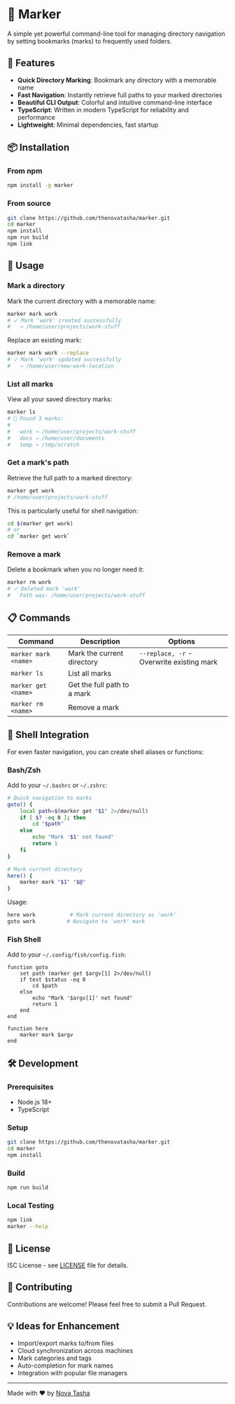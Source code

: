 # 📍 Marker

A simple yet powerful command-line tool for managing directory navigation by setting bookmarks (marks) to frequently used folders.

## 🚀 Features

- **Quick Directory Marking**: Bookmark any directory with a memorable name
- **Fast Navigation**: Instantly retrieve full paths to your marked directories
- **Beautiful CLI Output**: Colorful and intuitive command-line interface
- **TypeScript**: Written in modern TypeScript for reliability and performance
- **Lightweight**: Minimal dependencies, fast startup

## 📦 Installation

### From npm

```bash
npm install -g marker
```

### From source

```bash
git clone https://github.com/thenovatasha/marker.git
cd marker
npm install
npm run build
npm link
```

## 🔧 Usage

### Mark a directory

Mark the current directory with a memorable name:

```bash
marker mark work
# ✓ Mark 'work' created successfully
#   → /home/user/projects/work-stuff
```

Replace an existing mark:

```bash
marker mark work --replace
# ✓ Mark 'work' updated successfully
#   → /home/user/new-work-location
```

### List all marks

View all your saved directory marks:

```bash
marker ls
# 📍 Found 3 marks:
#
#   work → /home/user/projects/work-stuff
#   docs → /home/user/documents
#   temp → /tmp/scratch
```

### Get a mark's path

Retrieve the full path to a marked directory:

```bash
marker get work
# /home/user/projects/work-stuff
```

This is particularly useful for shell navigation:

```bash
cd $(marker get work)
# or
cd `marker get work`
```

### Remove a mark

Delete a bookmark when you no longer need it:

```bash
marker rm work
# ✓ Deleted mark 'work'
#   Path was: /home/user/projects/work-stuff
```

## 📋 Commands

| Command | Description | Options |
|---------|-------------|---------|
| `marker mark <name>` | Mark the current directory | `--replace, -r` - Overwrite existing mark |
| `marker ls` | List all marks | |
| `marker get <name>` | Get the full path to a mark | |
| `marker rm <name>` | Remove a mark | |

## 🔧 Shell Integration

For even faster navigation, you can create shell aliases or functions:

### Bash/Zsh

Add to your `~/.bashrc` or `~/.zshrc`:

```bash
# Quick navigation to marks
goto() {
    local path=$(marker get "$1" 2>/dev/null)
    if [ $? -eq 0 ]; then
        cd "$path"
    else
        echo "Mark '$1' not found"
        return 1
    fi
}

# Mark current directory
here() {
    marker mark "$1" "$@"
}
```

Usage:
```bash
here work           # Mark current directory as 'work'
goto work          # Navigate to 'work' mark
```

### Fish Shell

Add to your `~/.config/fish/config.fish`:

```fish
function goto
    set path (marker get $argv[1] 2>/dev/null)
    if test $status -eq 0
        cd $path
    else
        echo "Mark '$argv[1]' not found"
        return 1
    end
end

function here
    marker mark $argv
end
```

## 🛠️ Development

### Prerequisites

- Node.js 18+
- TypeScript

### Setup

```bash
git clone https://github.com/thenovatasha/marker.git
cd marker
npm install
```

### Build

```bash
npm run build
```

### Local Testing

```bash
npm link
marker --help
```

## 📝 License

ISC License - see [LICENSE](LICENSE) file for details.

## 🤝 Contributing

Contributions are welcome! Please feel free to submit a Pull Request.

## 💡 Ideas for Enhancement

- Import/export marks to/from files
- Cloud synchronization across machines
- Mark categories and tags
- Auto-completion for mark names
- Integration with popular file managers

---

Made with ❤️ by  [Nova Tasha](https://github.com/thenovatasha)
